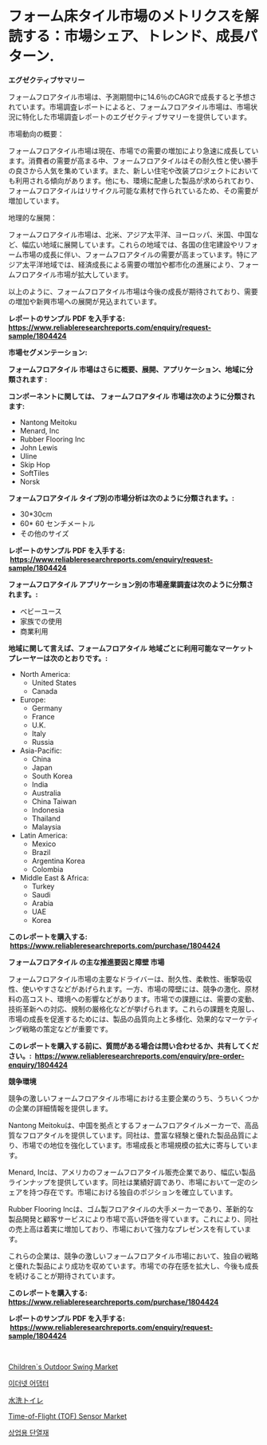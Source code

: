 <p><h1>フォーム床タイル市場のメトリクスを解読する：市場シェア、トレンド、成長パターン.</h1></p><p><strong>エグゼクティブサマリー</strong></p>
<p><p>フォームフロアタイル市場は、予測期間中に14.6％のCAGRで成長すると予想されています。市場調査レポートによると、フォームフロアタイル市場は、市場状況に特化した市場調査レポートのエグゼクティブサマリーを提供しています。</p><p>市場動向の概要：</p><p>フォームフロアタイル市場は現在、市場での需要の増加により急速に成長しています。消費者の需要が高まる中、フォームフロアタイルはその耐久性と使い勝手の良さから人気を集めています。また、新しい住宅や改装プロジェクトにおいても利用される傾向があります。他にも、環境に配慮した製品が求められており、フォームフロアタイルはリサイクル可能な素材で作られているため、その需要が増加しています。</p><p>地理的な展開：</p><p>フォームフロアタイル市場は、北米、アジア太平洋、ヨーロッパ、米国、中国など、幅広い地域に展開しています。これらの地域では、各国の住宅建設やリフォーム市場の成長に伴い、フォームフロアタイルの需要が高まっています。特にアジア太平洋地域では、経済成長による需要の増加や都市化の進展により、フォームフロアタイル市場が拡大しています。</p><p>以上のように、フォームフロアタイル市場は今後の成長が期待されており、需要の増加や新興市場への展開が見込まれています。</p></p>
<p><strong>レポートのサンプル PDF を入手する: <a href="https://www.reliableresearchreports.com/enquiry/request-sample/1804424">https://www.reliableresearchreports.com/enquiry/request-sample/1804424</a></strong></p>
<p><strong>市場セグメンテーション:</strong></p>
<p><strong> フォームフロアタイル 市場はさらに概要、展開、アプリケーション、地域に分類されます :</strong></p>
<p><strong>コンポーネントに関しては、 フォームフロアタイル 市場は次のように分類されます: &nbsp;</strong></p>
<p><ul><li>Nantong Meitoku</li><li>Menard, Inc</li><li>Rubber Flooring Inc</li><li>John Lewis</li><li>Uline</li><li>Skip Hop</li><li>SoftTiles</li><li>Norsk</li></ul></p>
<p><strong> フォームフロアタイル タイプ別の市場分析は次のように分類されます。:</strong></p>
<p><ul><li>30*30cm</li><li>60* 60 センチメートル</li><li>その他のサイズ</li></ul></p>
<p><strong>レポートのサンプル PDF を入手する: &nbsp;<a href="https://www.reliableresearchreports.com/enquiry/request-sample/1804424">https://www.reliableresearchreports.com/enquiry/request-sample/1804424</a></strong></p>
<p><strong> フォームフロアタイル アプリケーション別の市場産業調査は次のように分類されます。:</strong></p>
<p><ul><li>ベビーユース</li><li>家族での使用</li><li>商業利用</li></ul></p>
<p><strong>地域に関して言えば、フォームフロアタイル 地域ごとに利用可能なマーケットプレーヤーは次のとおりです。:</strong></p>
<p><ul>
    <li>
        North America:
        <ul>
            <li>United States</li>
            <li>Canada</li>
        </ul>
    </li>
    <li>
        Europe:
        <ul>
            <li>Germany</li>
            <li>France</li>
            <li>U.K.</li>
            <li>Italy</li>
            <li>Russia</li>
        </ul>
    </li>
    <li>
        Asia-Pacific:
        <ul>
            <li>China</li>
            <li>Japan</li>
            <li>South Korea</li>
            <li>India</li>
            <li>Australia</li>
            <li>China Taiwan</li>
            <li>Indonesia</li>
            <li>Thailand</li>
            <li>Malaysia</li>
        </ul>
    </li>
    <li>
        Latin America:
        <ul>
            <li>Mexico</li>
            <li>Brazil</li>
            <li>Argentina Korea</li>
            <li>Colombia</li>
        </ul>
    </li>
    <li>
        Middle East & Africa:
        <ul>
            <li>Turkey</li>
            <li>Saudi</li>
            <li>Arabia</li>
            <li>UAE</li>
            <li>Korea</li>
        </ul>
    </li>
    </ul></p>
<p><strong>このレポートを購入する: &nbsp;<a href="https://www.reliableresearchreports.com/purchase/1804424">https://www.reliableresearchreports.com/purchase/1804424</a></strong></p>
<p><strong>フォームフロアタイル の主な推進要因と障壁 市場</strong></p>
<p><p>フォームフロアタイル市場の主要なドライバーは、耐久性、柔軟性、衝撃吸収性、使いやすさなどがあげられます。一方、市場の障壁には、競争の激化、原材料の高コスト、環境への影響などがあります。市場での課題には、需要の変動、技術革新への対応、規制の厳格化などが挙げられます。これらの課題を克服し、市場の成長を促進するためには、製品の品質向上と多様化、効果的なマーケティング戦略の策定などが重要です。</p></p>
<p><strong>このレポートを購入する前に、質問がある場合は問い合わせるか、共有してください。:&nbsp; <a href="https://www.reliableresearchreports.com/enquiry/pre-order-enquiry/1804424">https://www.reliableresearchreports.com/enquiry/pre-order-enquiry/1804424</a></strong></p>
<p><strong>競争環境</strong></p>
<p><p>競争の激しいフォームフロアタイル市場における主要企業のうち、うちいくつかの企業の詳細情報を提供します。</p><p>Nantong Meitokuは、中国を拠点とするフォームフロアタイルメーカーで、高品質なフロアタイルを提供しています。同社は、豊富な経験と優れた製品品質により、市場での地位を強化しています。市場成長と市場規模の拡大に寄与しています。</p><p>Menard, Incは、アメリカのフォームフロアタイル販売企業であり、幅広い製品ラインナップを提供しています。同社は業績好調であり、市場において一定のシェアを持つ存在です。市場における独自のポジションを確立しています。</p><p>Rubber Flooring Incは、ゴム製フロアタイルの大手メーカーであり、革新的な製品開発と顧客サービスにより市場で高い評価を得ています。これにより、同社の売上高は着実に増加しており、市場において強力なプレゼンスを有しています。</p><p>これらの企業は、競争の激しいフォームフロアタイル市場において、独自の戦略と優れた製品により成功を収めています。市場での存在感を拡大し、今後も成長を続けることが期待されています。</p></p>
<p><strong>このレポートを購入する: &nbsp; <a href="https://www.reliableresearchreports.com/purchase/1804424">https://www.reliableresearchreports.com/purchase/1804424</a></strong></p>
<p><strong>レポートのサンプル PDF を入手する: &nbsp;<a href="https://www.reliableresearchreports.com/enquiry/request-sample/1804424">https://www.reliableresearchreports.com/enquiry/request-sample/1804424</a></strong><strong></strong></p>
<p>&nbsp;</p>
<p><p><a href="https://bubble-tree-ea4.notion.site/Children-s-Outdoor-Swing-Market-Dynamics-2024-2031-Also-about-Its-Market-Trends-Projections-and-O-ceb7a3ad65084ddc86828238d6c959a8">Children`s Outdoor Swing Market</a></p><p><a href="https://medium.com/@lionelmclaughlin9078/ethernet-%EC%96%B4%EB%8C%91%ED%84%B0-%EC%8B%9C%EC%9E%A5%EC%9D%80-%EC%8B%9C%EC%9E%A5-%EC%A0%90%EC%9C%A0%EC%9C%A8-%EA%B7%9C%EB%AA%A8-%EB%B0%8F-2031%EB%85%84%EA%B9%8C%EC%A7%80-%EC%98%88%EC%83%81%EB%90%9C-%EC%98%88%EC%B8%A1%EC%97%90-%EC%B4%88%EC%A0%90%EC%9D%84-%EB%A7%9E%EC%B6%A5%EB%8B%88%EB%8B%A4-61e7704b28ed">이더넷 어댑터</a></p><p><a href="https://github.com/sghwr779811674/Market-Research-Report-List-1/blob/main/3857839187354.md">水洗トイレ</a></p><p><a href="https://view.publitas.com/reportprime-1/time-of-flight-tof-sensor-market-size-growth-and-forecast-from-2024-2031/">Time-of-Flight (TOF) Sensor Market</a></p><p><a href="https://github.com/vdhdwjyp90142/Market-Research-Report-List-1/blob/main/3907275187229.md">상업용 단열재</a></p></p>